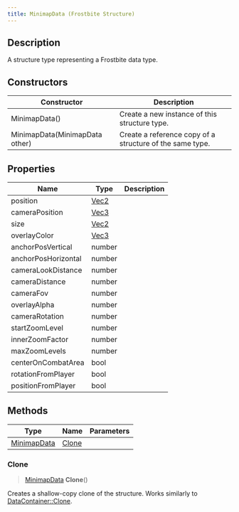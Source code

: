 ```yaml
---
title: MinimapData (Frostbite Structure)
---
```

## Description

A structure type representing a Frostbite data type.

## Constructors

| Constructor                    | Description                                              |
| ------------------------------ | -------------------------------------------------------- |
| MinimapData()                  | Create a new instance of this structure type.            |
| MinimapData(MinimapData other) | Create a reference copy of a structure of the same type. |

## Properties

| Name                | Type                              | Description |
| ------------------- | --------------------------------- | ----------- |
| position            | [Vec2](/vext/ref/cls/shr/Vec2) |             |
| cameraPosition      | [Vec3](/vext/ref/cls/shr/Vec3) |             |
| size                | [Vec2](/vext/ref/cls/shr/Vec2) |             |
| overlayColor        | [Vec3](/vext/ref/cls/shr/Vec3) |             |
| anchorPosVertical   | number                            |             |
| anchorPosHorizontal | number                            |             |
| cameraLookDistance  | number                            |             |
| cameraDistance      | number                            |             |
| cameraFov           | number                            |             |
| overlayAlpha        | number                            |             |
| cameraRotation      | number                            |             |
| startZoomLevel      | number                            |             |
| innerZoomFactor     | number                            |             |
| maxZoomLevels       | number                            |             |
| centerOnCombatArea  | bool                              |             |
| rotationFromPlayer  | bool                              |             |
| positionFromPlayer  | bool                              |             |

## Methods

| Type                       | Name            | Parameters |
| -------------------------- | --------------- | ---------- |
| [MinimapData](MinimapData) | [Clone](#clone) |            |

### Clone

> [MinimapData](MinimapData) **Clone**()

Creates a shallow-copy clone of the structure. Works similarly to [DataContainer::Clone](/vext/ref/cls/shr/datacontainer#clone).
